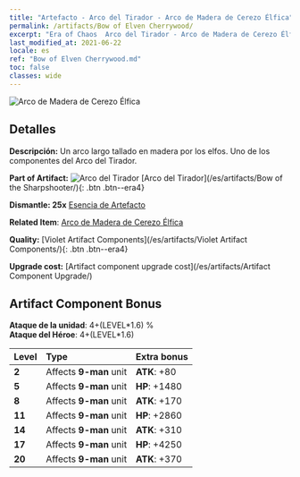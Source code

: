 ```yaml
---
title: "Artefacto - Arco del Tirador - Arco de Madera de Cerezo Élfica"
permalink: /artifacts/Bow of Elven Cherrywood/
excerpt: "Era of Chaos  Arco del Tirador - Arco de Madera de Cerezo Élfica. Un arco largo tallado en madera por los elfos. Uno de los componentes del Arco del Tirador."
last_modified_at: 2021-06-22
locale: es
ref: "Bow of Elven Cherrywood.md"
toc: false
classes: wide
---
```


 ![Arco de Madera de Cerezo Élfica](/images/t/artifact_40101.png)



## Detalles

 **Descripción:** Un arco largo tallado en madera por los elfos. Uno de los componentes del Arco del Tirador.

 **Part of Artifact:** ![Arco del Tirador](/images/t/icon_artifact_10.png) [Arco del Tirador](/es/artifacts/Bow of the Sharpshooter/){: .btn .btn--era4}

 **Dismantle: 25x** [Esencia de Artefacto](/ItemsES/con_905/)

 **Related Item**: [Arco de Madera de Cerezo Élfica](/ItemsES/art_103/)

 **Quality:** [Violet Artifact Components](/es/artifacts/Violet Artifact Components/){: .btn .btn--era4}

 **Upgrade cost:** [Artifact component upgrade cost](/es/artifacts/Artifact Component Upgrade/)

## Artifact Component Bonus

  **Ataque de la unidad**: 4+(LEVEL\*1.6) %<br/>**Ataque del Héroe**: 4+(LEVEL\*1.6)

  |  Level  | Type |    Extra bonus  | 
  |:--------|:-----|:----------------| 
  | **2** | Affects **9-man** unit | **ATK**: +80 | 
  | **5** | Affects **9-man** unit | **HP**: +1480 | 
  | **8** | Affects **9-man** unit | **ATK**: +170 | 
  | **11** | Affects **9-man** unit | **HP**: +2860 | 
  | **14** | Affects **9-man** unit | **ATK**: +310 | 
  | **17** | Affects **9-man** unit | **HP**: +4250 | 
  | **20** | Affects **9-man** unit | **ATK**: +370 | 
